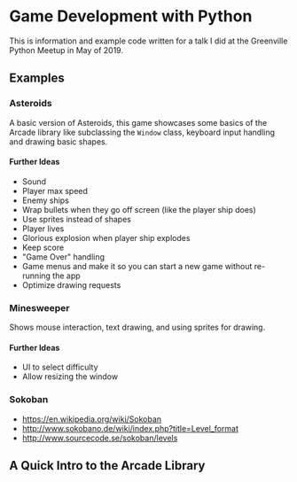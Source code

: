 # Game Development with Python

This is information and example code written for a talk I did at
the Greenville Python Meetup in May of 2019.

## Examples

### Asteroids

A basic version of Asteroids, this game showcases some basics of the Arcade
library like subclassing the `Window` class, keyboard input handling and
drawing basic shapes.

#### Further Ideas

- Sound
- Player max speed
- Enemy ships
- Wrap bullets when they go off screen (like the player ship does)
- Use sprites instead of shapes
- Player lives
- Glorious explosion when player ship explodes
- Keep score
- "Game Over" handling
- Game menus and make it so you can start a new game without re-running the app
- Optimize drawing requests

### Minesweeper

Shows mouse interaction, text drawing, and using sprites for drawing.

#### Further Ideas

- UI to select difficulty
- Allow resizing the window

### Sokoban

- https://en.wikipedia.org/wiki/Sokoban
- http://www.sokobano.de/wiki/index.php?title=Level_format
- http://www.sourcecode.se/sokoban/levels

## A Quick Intro to the Arcade Library

